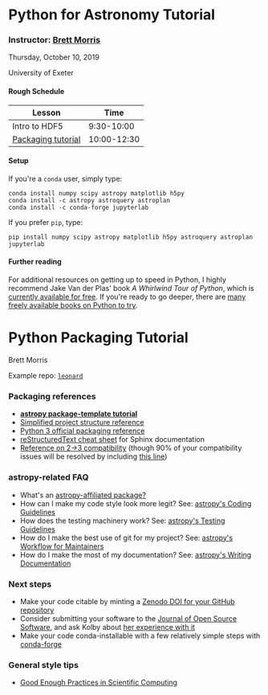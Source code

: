 # Python for Astronomy Tutorial
### Instructor: [Brett Morris](http://brettmorr.is)

Thursday, October 10, 2019

University of Exeter

#### Rough Schedule

| Lesson | Time |
|--------|------|
| Intro to HDF5 | 9:30-10:00 | 
| [Packaging tutorial](https://gist.github.com/bmorris3/4221e471f8a448560eb7e76ef78bda83) | 10:00-12:30 | 

#### Setup 

If you're a `conda` user, simply type: 

```
conda install numpy scipy astropy matplotlib h5py 
conda install -c astropy astroquery astroplan
conda install -c conda-forge jupyterlab
```

If you prefer `pip`, type: 

```
pip install numpy scipy astropy matplotlib h5py astroquery astroplan jupyterlab
```

#### Further reading

For additional resources on getting up to speed in Python, I highly recommend Jake Van der Plas' book _A Whirlwind Tour of Python_, which is [currently available for free](http://www.oreilly.com/programming/free/files/a-whirlwind-tour-of-python.pdf). If you're ready to go deeper, there are [many freely available books on Python to try](http://pythonbooks.revolunet.com).

# Python Packaging Tutorial
Brett Morris

Example repo: [`leonard`](https://github.com/bmorris3/leonard)

### Packaging references

* [**astropy package-template tutorial**](http://docs.astropy.org/projects/package-template/en/latest/)
* [Simplified project structure reference](http://docs.python-guide.org/en/latest/writing/structure/)
* [Python 3 official packaging reference](https://docs.python.org/3/tutorial/modules.html#packages)
* [reStructuredText cheat sheet](http://www.sphinx-doc.org/en/stable/rest.html) for Sphinx documentation
* [Reference on 2->3 compatibility](http://python-future.org/compatible_idioms.html#essential-syntax-differences) (though 90% of your compatibility issues will be resolved by including [this line](https://github.com/astropy/astropy/blob/master/astropy/coordinates/sky_coordinate.py#L1))

### astropy-related FAQ
* What's an [astropy-affiliated package?](http://www.astropy.org/affiliated/)
* How can I make my code style look more legit? See: [astropy's Coding Guidelines](http://docs.astropy.org/en/stable/development/codeguide.html)
* How does the testing machinery work? See: [astropy's Testing Guidelines](http://docs.astropy.org/en/stable/development/testguide.html)
* How do I make the best use of git for my project? See: [astropy's Workflow for Maintainers](http://docs.astropy.org/en/stable/development/workflow/maintainer_workflow.html)
* How do I make the most of my documentation? See: [astropy's Writing Documentation](http://docs.astropy.org/en/stable/development/docguide.html)

### Next steps
* Make your code citable by minting a [Zenodo DOI for your GitHub repository](https://guides.github.com/activities/citable-code/)
* Consider submitting your software to the [Journal of Open Source Software](http://joss.theoj.org/), and ask Kolby about [her experience with it](http://joss.theoj.org/papers/a3d09040637afbcff0a01e0d77c563cf)
* Make your code conda-installable with a few relatively simple steps with [conda-forge](https://conda-forge.github.io)

### General style tips
* [Good Enough Practices in Scientific Computing](https://arxiv.org/abs/1609.00037)

